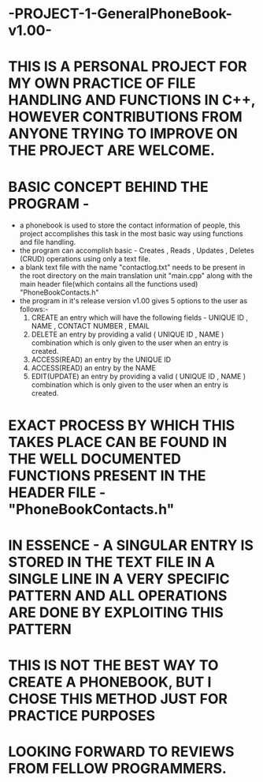 # -PROJECT-1-GeneralPhoneBook-v1.00-

# THIS IS A PERSONAL PROJECT FOR MY OWN PRACTICE OF FILE HANDLING AND FUNCTIONS IN C++, HOWEVER CONTRIBUTIONS FROM ANYONE TRYING TO IMPROVE ON THE PROJECT ARE WELCOME.

# BASIC CONCEPT BEHIND THE PROGRAM -
  * a phonebook is used to store the contact information of people, this project accomplishes this task in the most basic way using functions and file handling.
  * the program can accomplish basic - Creates , Reads , Updates , Deletes (CRUD) operations using only a text file.
  * a blank text file with the name "contactlog.txt" needs to be present in the root directory on the main translation unit "main.cpp" along with the main header file(which contains all the functions used) "PhoneBookContacts.h"
  * the program in it's release version v1.00 gives 5 options to the user as follows:-
    1) CREATE an entry which will have the following fields - UNIQUE ID , NAME , CONTACT NUMBER , EMAIL
    2) DELETE an entry by providing a valid ( UNIQUE ID , NAME ) combination which is only given to the user when an entry is created.
    3) ACCESS(READ) an entry by the UNIQUE ID
    4) ACCESS(READ) an entry by the NAME
    5) EDIT(UPDATE) an entry by providing a valid ( UNIQUE ID , NAME ) combination which is only given to the user when an entry is created.
    
# EXACT PROCESS BY WHICH THIS TAKES PLACE CAN BE FOUND IN THE WELL DOCUMENTED FUNCTIONS PRESENT IN THE HEADER FILE - "PhoneBookContacts.h"
# IN ESSENCE - A SINGULAR ENTRY IS STORED IN THE TEXT FILE IN A SINGLE LINE IN A VERY SPECIFIC PATTERN AND ALL OPERATIONS ARE DONE BY EXPLOITING THIS PATTERN

# THIS IS NOT THE BEST WAY TO CREATE A PHONEBOOK, BUT I CHOSE THIS METHOD JUST FOR PRACTICE PURPOSES
# LOOKING FORWARD TO REVIEWS FROM FELLOW PROGRAMMERS.
